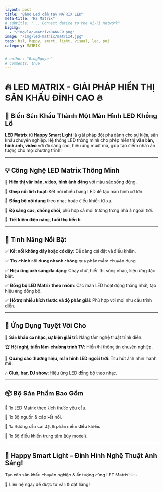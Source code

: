 ```yaml
---
layout: post
title: "Bảng Led cầm tay MATRIX LED"
meta-title: "H2 Matrix"
# subtitle: "... Connect device to the Wi-Fi network"
bigimg:
  - "/img/led-matrix/BANNER.png"
image: "/img/led-matrix/matrix4.jpg"
tags: hsl, happy, smart, light, visual, led, poi
category: MATRIX


# author: "BangNguyen"
# comments: true
---
```

# 🔥 LED MATRIX - GIẢI PHÁP HIỂN THỊ SÂN KHẤU ĐỈNH CAO 🔥

## 🌟 Biến Sân Khấu Thành Một Màn Hình LED Khổng Lồ

**LED Matrix** từ **Happy Smart Light** là giải pháp đột phá dành cho sự kiện, sân khấu chuyên nghiệp. Hệ thống LED thông minh cho phép hiển thị **văn bản, hình ảnh, video** với độ sáng cao, hiệu ứng mượt mà, giúp tạo điểm nhấn ấn tượng cho mọi chương trình!

---

## 💡 Công Nghệ LED Matrix Thông Minh

🔹 **Hiển thị văn bản, video, hình ảnh động** với màu sắc sống động.

🔹 **Ghép nối linh hoạt**: Kết nối nhiều bảng LED để tạo màn hình cỡ lớn.

🔹 **Đồng bộ nội dung** theo nhạc hoặc điều khiển từ xa.

🔹 **Độ sáng cao, chống chói**, phù hợp cả môi trường trong nhà & ngoài trời.

🔹 **Tiết kiệm điện năng, tuổi thọ bền bỉ**.

---

## 🚀 Tính Năng Nổi Bật

✅ **Kết nối không dây hoặc có dây**: Dễ dàng cài đặt và điều khiển.

✅ **Tùy chỉnh nội dung nhanh chóng** qua phần mềm chuyên dụng.

✅ **Hiệu ứng ánh sáng đa dạng**: Chạy chữ, hiển thị sóng nhạc, hiệu ứng đặc biệt.

✅ **Đồng bộ LED Matrix theo nhóm**: Các màn LED hoạt động thống nhất, tạo hiệu ứng đồng bộ.

✅ **Hỗ trợ nhiều kích thước và độ phân giải**: Phù hợp với mọi nhu cầu trình diễn.

---

## 🎉 Ứng Dụng Tuyệt Vời Cho

🎤 **Sân khấu ca nhạc, sự kiện giải trí**: Nâng tầm nghệ thuật trình diễn.

🏆 **Hội nghị, triển lãm, chương trình TV**: Hiển thị thông tin chuyên nghiệp.

🎪 **Quảng cáo thương hiệu, màn hình LED ngoài trời**: Thu hút ánh nhìn mạnh mẽ.

🎶 **Club, bar, DJ show**: Hiệu ứng LED đồng bộ theo nhạc.

---

## 📦 Bộ Sản Phẩm Bao Gồm

🔹 1x LED Matrix theo kích thước yêu cầu.

🔹 1x Bộ nguồn & cáp kết nối.

🔹 1x Hướng dẫn cài đặt & phần mềm điều khiển.

🔹 1x Bộ điều khiển trung tâm (tùy model).

---

## 🎯 Happy Smart Light – Định Hình Nghệ Thuật Ánh Sáng!

Tạo nên sân khấu chuyên nghiệp & ấn tượng cùng LED Matrix! 💡✨

📩 Liên hệ ngay để được tư vấn & đặt hàng!

